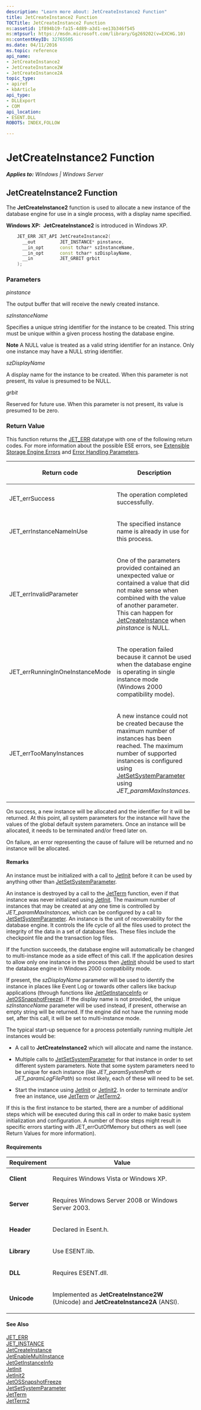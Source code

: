 ```yaml
---
description: "Learn more about: JetCreateInstance2 Function"
title: JetCreateInstance2 Function
TOCTitle: JetCreateInstance2 Function
ms:assetid: 1f894b19-fa15-4d89-a3d1-ee13b346f545
ms:mtpsurl: https://msdn.microsoft.com/library/Gg269202(v=EXCHG.10)
ms:contentKeyID: 32765505
ms.date: 04/11/2016
ms.topic: reference
api_name: 
- JetCreateInstance2
- JetCreateInstance2W
- JetCreateInstance2A
topic_type: 
- apiref
- kbArticle
api_type: 
- DLLExport
- COM
api_location: 
- ESENT.DLL
ROBOTS: INDEX,FOLLOW

---
```


# JetCreateInstance2 Function


_**Applies to:** Windows | Windows Server_

## JetCreateInstance2 Function

The **JetCreateInstance2** function is used to allocate a new instance of the database engine for use in a single process, with a display name specified.

**Windows XP:**  **JetCreateInstance2** is introduced in Windows XP.

```cpp
    JET_ERR JET_API JetCreateInstance2(
      __out         JET_INSTANCE* pinstance,
      __in_opt      const tchar* szInstanceName,
      __in_opt      const tchar* szDisplayName,
      __in          JET_GRBIT grbit
    );
```

### Parameters

*pinstance*

The output buffer that will receive the newly created instance.

*szInstanceName*

Specifies a unique string identifier for the instance to be created. This string must be unique within a given process hosting the database engine.

**Note** A NULL value is treated as a valid string identifier for an instance. Only one instance may have a NULL string identifier.

*szDisplayName*

A display name for the instance to be created. When this parameter is not present, its value is presumed to be NULL.

*grbit*

Reserved for future use. When this parameter is not present, its value is presumed to be zero.

### Return Value

This function returns the [JET_ERR](./jet-err.md) datatype with one of the following return codes. For more information about the possible ESE errors, see [Extensible Storage Engine Errors](./extensible-storage-engine-errors.md) and [Error Handling Parameters](./error-handling-parameters.md).


| <p>Return code</p> | <p>Description</p> | 
|--------------------|--------------------|
| <p>JET_errSuccess</p> | <p>The operation completed successfully.</p> | 
| <p>JET_errInstanceNameInUse</p> | <p>The specified instance name is already in use for this process.</p> | 
| <p>JET_errInvalidParameter</p> | <p>One of the parameters provided contained an unexpected value or contained a value that did not make sense when combined with the value of another parameter. This can happen for <a href="gg269354(v=exchg.10).md">JetCreateInstance</a> when <em>pinstance</em> is NULL.</p> | 
| <p>JET_errRunningInOneInstanceMode</p> | <p>The operation failed because it cannot be used when the database engine is operating in single instance mode (Windows 2000 compatibility mode).</p> | 
| <p>JET_errTooManyInstances</p> | <p>A new instance could not be created because the maximum number of instances has been reached. The maximum number of supported instances is configured using <a href="gg294044(v=exchg.10).md">JetSetSystemParameter</a> using <em>JET_paramMaxInstances</em>.</p> | 



On success, a new instance will be allocated and the identifier for it will be returned. At this point, all system parameters for the instance will have the values of the global default system parameters. Once an instance will be allocated, it needs to be terminated and/or freed later on.

On failure, an error representing the cause of failure will be returned and no instance will be allocated.

#### Remarks

An instance must be initialized with a call to [JetInit](./jetinit-function.md) before it can be used by anything other than [JetSetSystemParameter](./jetsetsystemparameter-function.md).

An instance is destroyed by a call to the [JetTerm](./jetterm-function.md) function, even if that instance was never initialized using [JetInit](./jetinit-function.md). The maximum number of instances that may be created at any one time is controlled by *JET_paramMaxInstances*, which can be configured by a call to [JetSetSystemParameter](./jetsetsystemparameter-function.md). An instance is the unit of recoverability for the database engine. It controls the life cycle of all the files used to protect the integrity of the data in a set of database files. These files include the checkpoint file and the transaction log files.

If the function succeeds, the database engine will automatically be changed to multi-instance mode as a side effect of this call. If the application desires to allow only one instance in the process then [JetInit](./jetinit-function.md) should be used to start the database engine in Windows 2000 compatibility mode.

If present, the *szDisplayName* parameter will be used to identify the instance in places like Event Log or towards other callers like backup applications (through functions like [JetGetInstanceInfo](./jetgetinstanceinfo-function.md) or [JetOSSnapshotFreeze](./jetossnapshotfreeze-function.md)). If the display name is not provided, the unique *szInstanceName* parameter will be used instead, if present, otherwise an empty string will be returned. If the engine did not have the running mode set, after this call, it will be set to multi-instance mode.

The typical start-up sequence for a process potentially running multiple Jet instances would be:

  - A call to **JetCreateInstance2** which will allocate and name the instance.

  - Multiple calls to [JetSetSystemParameter](./jetsetsystemparameter-function.md) for that instance in order to set different system parameters. Note that some system parameters need to be unique for each instance (like *JET_paramSystemPath* or *JET_paramLogFilePath*) so most likely, each of these will need to be set.

  - Start the instance using [JetInit](./jetinit-function.md) or [JetInit2](./jetinit2-function.md). In order to terminate and/or free an instance, use [JetTerm](./jetterm-function.md) or [JetTerm2](./jetterm2-function.md).

If this is the first instance to be started, there are a number of additional steps which will be executed during this call in order to make basic system initialization and configuration. A number of those steps might result in specific errors starting with JET_errOutOfMemory but others as well (see Return Values for more information).

#### Requirements


| Requirement | Value |
|------------|----------|
| <p><strong>Client</strong></p> | <p>Requires Windows Vista or Windows XP.</p> | 
| <p><strong>Server</strong></p> | <p>Requires Windows Server 2008 or Windows Server 2003.</p> | 
| <p><strong>Header</strong></p> | <p>Declared in Esent.h.</p> | 
| <p><strong>Library</strong></p> | <p>Use ESENT.lib.</p> | 
| <p><strong>DLL</strong></p> | <p>Requires ESENT.dll.</p> | 
| <p><strong>Unicode</strong></p> | <p>Implemented as <strong>JetCreateInstance2W</strong> (Unicode) and <strong>JetCreateInstance2A</strong> (ANSI).</p> | 



#### See Also

[JET_ERR](./jet-err.md)  
[JET_INSTANCE](./jet-instance.md)  
[JetCreateInstance](./jetcreateinstance-function.md)  
[JetEnableMultiInstance](./jetenablemultiinstance-function.md)  
[JetGetInstanceInfo](./jetgetinstanceinfo-function.md)  
[JetInit](./jetinit-function.md)  
[JetInit2](./jetinit2-function.md)  
[JetOSSnapshotFreeze](./jetossnapshotfreeze-function.md)  
[JetSetSystemParameter](./jetsetsystemparameter-function.md)  
[JetTerm](./jetterm-function.md)  
[JetTerm2](./jetterm2-function.md)
